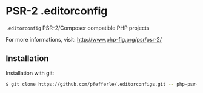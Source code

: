 # PSR-2 .editorconfig

`.editorconfig` PSR-2/Composer compatible PHP projects

For more informations, visit: http://www.php-fig.org/psr/psr-2/

## Installation

Installation with git:

```bash
$ git clone https://github.com/pfefferle/.editorconfigs.git -- php-psr-2/.editorconfig
```
